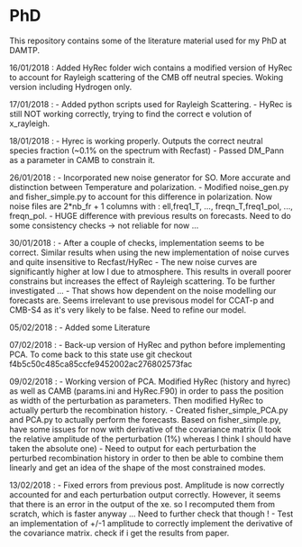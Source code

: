 # PhD
This repository contains some of the literature material used for my PhD at DAMTP.

16/01/2018 : Added HyRec folder wich contains a modified version of HyRec to account for Rayleigh scattering of the CMB off neutral species. Woking version including Hydrogen only. 

17/01/2018 : - Added python scripts used for Rayleigh Scattering. 
             - HyRec is still NOT working correctly, trying to find the correct e volution of x_rayleigh. 

18/01/2018 : - Hyrec is working properly. Outputs the correct neutral species fraction (~0.1% on the spectrum with Recfast)
             - Passed DM_Pann as a parameter in CAMB to constrain it.

26/01/2018 : - Incorporated new noise generator for SO. More accurate and distinction between Temperature and polarization. 
             - Modified noise_gen.py and fisher_simple.py to account for this difference in polarization. Now noise files are 2*nb_fr + 1 columns with : ell,freq1_T, ..., freqn_T,freq1_pol, ..., freqn_pol. 
             - HUGE difference with previous results on forecasts. Need to do some consistency checks -> not reliable for now ...

30/01/2018 : - After a couple of checks, implementation seems to be correct. Similar results when using the new implementation of noise curves and quite insensitive to Recfast/HyRec
             - The new noise curves are significantly higher at low l due to atmosphere. This results in overall poorer constrains but increases the effect of Rayleigh scattering. To be further investigated ...
             - That shows how dependent on the noise modelling our forecasts are. Seems irrelevant to use previsous model for CCAT-p and CMB-S4 as it's very likely to be false. Need to refine our model. 

05/02/2018 : - Added some Literature

07/02/2018 : - Back-up version of HyRec and python before implementing PCA. To come back to this state use git checkout f4b5c50c485ca85ccfe9452002ac276802573fac

09/02/2018 : - Working version of PCA. Modified HyRec (history and hyrec) as well as CAMB (params.ini and HyRec.F90) in order to pass the position as width of the perturbation as parameters. Then modified HyRec to actually perturb the recombination history.
             - Created fisher_simple_PCA.py and PCA.py to actually perform the forecasts. Based on fisher_simple.py, have some issues for now with derivative of the covariance matrix (I took the relative amplitude of the perturbation (1%) whereas I think I should have taken the absolute one)
             - Need to output for each perturbation the perturbed recombination history in order to then be able to combine them linearly and get an idea of the shape of the most constrained modes.

13/02/2018 : - Fixed errors from previous post. Amplitude is now correctly accounted for and each perturbation output correctly. However, it seems that there is an error in the output of the xe. so I recomputed them from scratch, which is faster anyway ... Need to further check that though ! 
             - Test an implementation of +/-1 amplitude to correctly implement the derivative of the covariance matrix. check if i get the results from paper.
 
            
 
